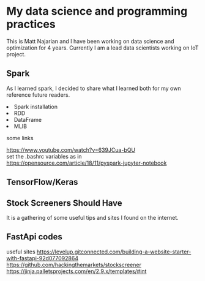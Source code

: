 # My data science and programming practices 

This is Matt Najarian and I have been working on data science and optimization for 4 years. Currently I am a lead data scientists working on IoT project. 

## Spark
As I learned spark, I decided to share what I learned both for my own reference future readers.
<li>Spark installation
<li>RDD
<li>DataFrame
<li>MLIB




some links

https://www.youtube.com/watch?v=639JCua-bQU
<br>set the .bashrc variables as in https://opensource.com/article/18/11/pyspark-jupyter-notebook



## TensorFlow/Keras


## Stock Screeners Should Have
It is a gathering of some useful tips and sites I found on the internet. 


## FastApi codes


useful sites 
https://levelup.gitconnected.com/building-a-website-starter-with-fastapi-92d077092864
https://github.com/hackingthemarkets/stockscreener
https://jinja.palletsprojects.com/en/2.9.x/templates/#int